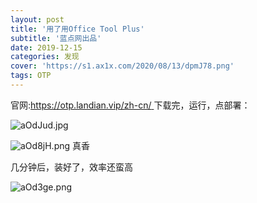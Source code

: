 ```yaml
---
layout: post
title: '用了用Office Tool Plus'
subtitle: '蓝点网出品'
date: 2019-12-15
categories: 发现
cover: 'https://s1.ax1x.com/2020/08/13/dpmJ78.png'
tags: OTP
---
```


官网:[https://otp.landian.vip/zh-cn/ ](https://otp.landian.vip/zh-cn/)
下载完，运行，点部署：

![aOdJud.jpg](https://s1.ax1x.com/2020/08/11/aOdJud.jpg)

![aOd8jH.png](https://s1.ax1x.com/2020/08/11/aOd8jH.png)
真香


几分钟后，装好了，效率还蛮高

![aOd3ge.png](https://s1.ax1x.com/2020/08/11/aOd3ge.png)